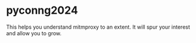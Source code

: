 # pyconng2024
This helps you understand mitmproxy to an extent. It will spur your interest and allow you to grow.

